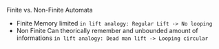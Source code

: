Finite vs. Non-Finite Automata
- Finite
  Memory limited
	  `in lift analogy: Regular Lift -> No looping`
- Non Finite
  Can theorically remember and unbounded amount of informations
	  `in lift analogy: Dead man lift -> Looping circular`

